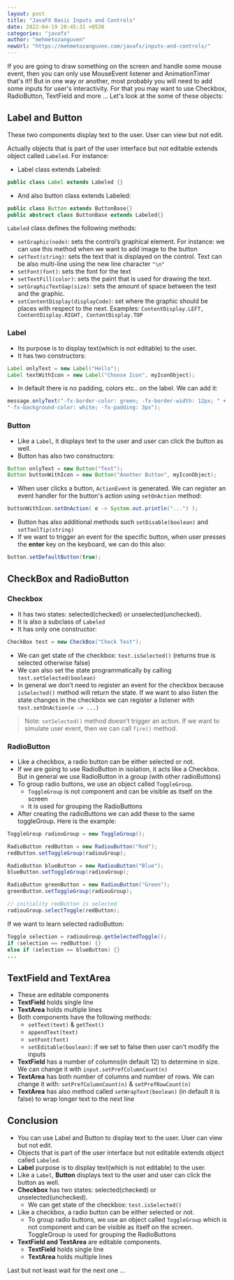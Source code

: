 ```yaml
---
layout: post
title: "JavaFX Basic Inputs and Controls"
date: 2022-04-19 20:45:31 +0530
categories: "javafx"
author: "mehmetozanguven"
newUrl: "https://mehmetozanguven.com/javafx/inputs-and-controls/"
---
```


If you are going to draw something on the screen and handle some mouse event, then you can only use MouseEvent listener and AnimationTimer that's it!! But in one way or another, most probably you will need to add some inputs for user's interactivity. For that you may want to use Checkbox, RadioButton, TextField and more ... Let's look at the some of these objects:

## Label and Button

These two components display text to the user. User can view but not edit.

Actually objects that is part of the user interface but not editable extends object called `Labeled`. For instance:

- Label class extends Labeled:

```java
public class Label extends Labeled {}
```

- And also button class extends Labeled:

```java
public class Button extends ButtonBase{}
public abstract class ButtonBase extends Labeled{}
```

`Labeled` class defines the following methods:

- `setGraphic(node)`: sets the control’s graphical element. For instance: we can use this method when we want to add image to the button
- `setText(string)`: sets the text that is displayed on the control. Text can be also multi-line using the new line character `"\n"`
- `setFont(font)`: sets the font for the text
- `setTextFill(color)`: sets the paint that is used for drawing the text.
- `setGraphicTextGap(size)`: sets the amount of space between the text and the graphic.
- `setContentDisplay(displayCode)`: set where the graphic should be places with respect to the next. Examples: `ContentDisplay.LEFT, ContentDisplay.RIGHT, ContentDisplay.TOP`

### Label

- Its purpose is to display text(which is not editable) to the user.
- It has two constructors:

```java
Label onlyText = new Label("Hello");
Label textWithIcon = new Label("Choose Icon", myIconObject);
```

- In default there is no padding, colors etc.. on the label. We can add it:

```java
message.onlyText("-fx-border-color: green; -fx-border-width: 12px; " +
"-fx-background-color: white; -fx-padding: 3px");
```

### Button

- Like a `Label`, it displays text to the user and user can click the button as well.
- Button has also two constructors:

```java
Button onlyText = new Button("Text");
Button buttonWithIcon = new Button("Another Button", myIconObject);
```

- When user clicks a button, `ActionEvent` is generated. We can register an event handler for the button's action using `setOnAction` method:

```java
buttonWithIcon.setOnAction( e -> System.out.println("...") );
```

- Button has also additional methods such `setDisable(boolean)` and `setToolTip(string)`
- If we want to trigger an event for the specific button, when user presses the **enter** key on the keyboard, we can do this also:

```java
button.setDefaultButton(true);
```

## CheckBox and RadioButton

### Checkbox

- It has two states: selected(checked) or unselected(unchecked).
- It is also a subclass of `Labeled`
- It has only one constructor:

```java
CheckBox test = new CheckBox("Check Test");
```

- We can get state of the checkbox: `test.isSelected()` (returns true is selected otherwise false)
- We can also set the state programmatically by calling `test.setSelected(boolean)`
- In general we don't need to register an event for the checkbox because `isSelected()` method will return the state. If we want to also listen the state changes in the checkbox we can register a listener with `test.setOnAction(e -> ...)`

> Note: `setSelected()` method doesn't trigger an action. If we want to simulate user event, then we can call `fire()` method.

### RadioButton

- Like a checkbox, a radio button can be either selected or not.
- If we are going to use RadioButton in isolation, it acts like a Checkbox. But in general we use RadioButton in a group (with other radioButtons)
- To group radio buttons, we use an object called `ToggleGroup`.
  - `ToggleGroup` is not component and can be visible as itself on the screen
  - It is used for grouping the RadioButtons
- After creating the radioButtons we can add these to the same toggleGroup. Here is the example:

```java
ToggleGroup radiouGroup = new ToggleGroup();

RadioButton redButton = new RadiouButton("Red");
redButton.setToggleGroup(radiouGroup);

RadioButton blueButton = new RadiouButton("Blue");
blueButton.setToggleGroup(radiouGroup);

RadioButton greenButton = new RadiouButton("Green");
greenButton.setToggleGroup(radiouGroup);

// initiality redButton is selected
radiouGroup.selectToggle(redButton);
```

If we want to learn selected radioButton:

```java
Toggle selection = radiouGroup.getSelectedToggle();
if (selection == redButton) {}
else if (selection == blueButton) {}
...
```

## TextField and TextArea

- These are editable components
- **TextField** holds single line
- **TextArea** holds multiple lines
- Both components have the following methods:
  - `setText(text)` & `getText()`
  - `appendText(text)`
  - `setFont(font)`
  - `setEditable(boolean)`: if we set to false then user can't modify the inputs
- **TextField** has a number of columns(in default 12) to determine in size. We can change it with `input.setPrefColumnCount(n)`
- **TextArea** has both number of columns and number of rows. We can change it with: `setPrefColumnCount(n)` & `setPrefRowCount(n)`
- **TextArea** has also method called `setWrapText(boolean)` (in default it is false) to wrap longer text to the next line

## Conclusion

- You can use Label and Button to display text to the user. User can view but not edit.
- Objects that is part of the user interface but not editable extends object called `Labeled`.
- **Label** purpose is to display text(which is not editable) to the user.
- Like a `Label`, **Button** displays text to the user and user can click the button as well.
- **Checkbox** has two states: selected(checked) or unselected(unchecked).
  - We can get state of the checkbox: `test.isSelected()`
- Like a checkbox, a radio button can be either selected or not.
  - To group radio buttons, we use an object called `ToggleGroup` which is not component and can be visible as itself on the screen. ToggleGroup is used for grouping the RadioButtons
- **TextField and TextArea** are editable components.
  - **TextField** holds single line
  - **TextArea** holds multiple lines

Last but not least wait for the next one ...
